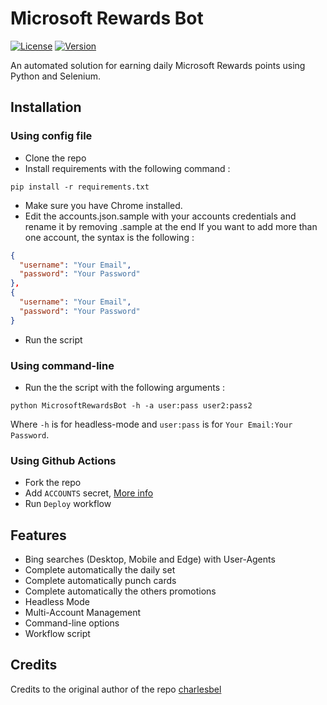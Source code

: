 # Microsoft Rewards Bot
[![License](https://img.shields.io/badge/license-MIT-green.svg?style=flat)](LICENSE)
[![Version](https://img.shields.io/badge/version-v0.1-blue.svg?style=flat)](#)

An automated solution for earning daily Microsoft Rewards points using Python and Selenium.

## Installation

### Using config file
* Clone the repo
* Install requirements with the following command :
 ```
 pip install -r requirements.txt
 ```
* Make sure you have Chrome installed.
* Edit the accounts.json.sample with your accounts credentials and rename it by removing .sample at the end
If you want to add more than one account, the syntax is the following :
```json
{
  "username": "Your Email",
  "password": "Your Password"
},
{
  "username": "Your Email",
  "password": "Your Password"
}
```
* Run the script
### Using command-line
* Run the the script with the following arguments :
 ```
python MicrosoftRewardsBot -h -a user:pass user2:pass2
 ```
 Where `-h` is for headless-mode and `user:pass` is for `Your Email:Your Password`.
### Using Github Actions
* Fork the repo
* Add `ACCOUNTS` secret, [More info](https://github.com/Azure/actions-workflow-samples/blob/master/assets/create-secrets-for-GitHub-workflows.md)
* Run `Deploy` workflow
 
## Features
* Bing searches (Desktop, Mobile and Edge) with User-Agents
* Complete automatically the daily set
* Complete automatically punch cards
* Complete automatically the others promotions
* Headless Mode
* Multi-Account Management
* Command-line options
* Workflow script

## Credits
Credits to the original author of the repo [charlesbel](https://github.com/charlesbel)
